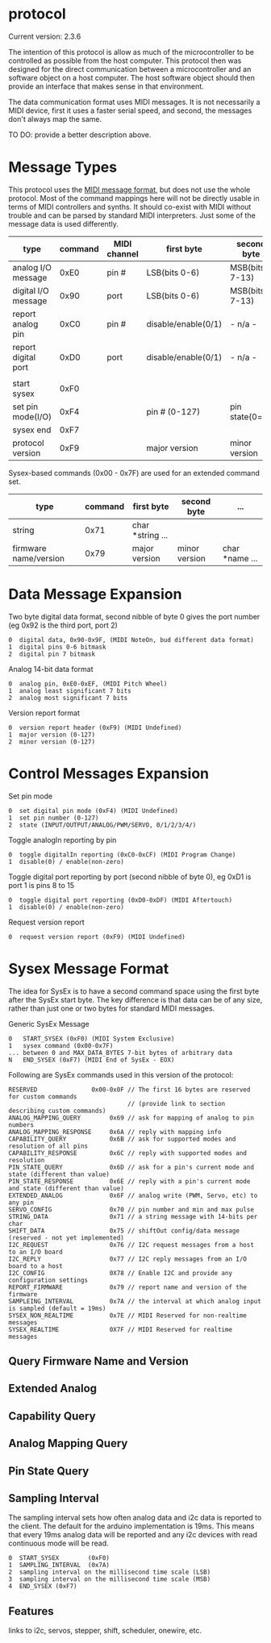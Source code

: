 protocol
========

Current version: 2.3.6

The intention of this protocol is allow as much of the microcontroller to be controlled as possible from the host computer. This protocol then was designed for the direct communication between a microcontroller and an software object on a host computer. The host software object should then provide an interface that makes sense in that environment.

The data communication format uses MIDI messages. It is not necessarily a MIDI device, first it uses a faster serial speed, and second, the messages don't always map the same.

TO DO: provide a better description above.


Message Types
===

This protocol uses the [MIDI message format](http://www.midi.org/techspecs/midimessages.php), but does not use the whole protocol.
Most of the command mappings here will not be directly usable in terms of MIDI
controllers and synths. It should co-exist with MIDI without trouble and can be
parsed by standard MIDI interpreters. Just some of the message data is used
differently.


| type                | command | MIDI channel | first byte          | second byte     |
| ------------------- | ------- | ------------ | ------------------- | --------------- |
| analog I/O message  | 0xE0    | pin #        | LSB(bits 0-6)       | MSB(bits 7-13)  |
| digital I/O message | 0x90    | port         | LSB(bits 0-6)       | MSB(bits 7-13)  |
| report analog pin   | 0xC0    | pin #        | disable/enable(0/1) | - n/a -         |
| report digital port | 0xD0    | port         | disable/enable(0/1) | - n/a -         |
|                     |         |              |                     |                 |
| start sysex         | 0xF0    |              |                     |                 |
| set pin mode(I/O)   | 0xF4    |              | pin # (0-127)       | pin state(0=in) |
| sysex end           | 0xF7    |              |                     |                 |
| protocol version    | 0xF9    |              | major version       | minor version   |


Sysex-based commands (0x00 - 0x7F) are used for an extended command set.

| type                  | command | first byte          | second byte   | ...            |
| --------------------- | ------- | ------------------- | ------------- | -------------- |
| string                | 0x71    | char *string ...    |               |                |
| firmware name/version | 0x79    | major version       | minor version | char *name ... |


Data Message Expansion
===

Two byte digital data format, second nibble of byte 0 gives the port number (eg 0x92 is the third port, port 2)
```
0  digital data, 0x90-0x9F, (MIDI NoteOn, bud different data format)
1  digital pins 0-6 bitmask
2  digital pin 7 bitmask
```

Analog 14-bit data format
```
0  analog pin, 0xE0-0xEF, (MIDI Pitch Wheel)
1  analog least significant 7 bits
2  analog most significant 7 bits
```
Version report format
```
0  version report header (0xF9) (MIDI Undefined)
1  major version (0-127)
2  minor version (0-127)
```


Control Messages Expansion
===

Set pin mode
```
0  set digital pin mode (0xF4) (MIDI Undefined)
1  set pin number (0-127)
2  state (INPUT/OUTPUT/ANALOG/PWM/SERVO, 0/1/2/3/4/)
```

Toggle analogIn reporting by pin
```
0  toggle digitalIn reporting (0xC0-0xCF) (MIDI Program Change)
1  disable(0) / enable(non-zero)
```

Toggle digital port reporting by port (second nibble of byte 0), eg 0xD1 is port 1 is pins 8 to 15
```
0  toggle digital port reporting (0xD0-0xDF) (MIDI Aftertouch)
1  disable(0) / enable(non-zero)
```

Request version report
```
0  request version report (0xF9) (MIDI Undefined)
```

Sysex Message Format
===

The idea for SysEx is to have a second command space using the first byte after
the SysEx start byte. The key difference is that data can be of any size, rather
than just one or two bytes for standard MIDI messages.

Generic SysEx Message
```
0   START_SYSEX (0xF0) (MIDI System Exclusive)
1   sysex command (0x00-0x7F)
... between 0 and MAX_DATA_BYTES 7-bit bytes of arbitrary data
N   END_SYSEX (0xF7) (MIDI End of SysEx - EOX)
```

Following are SysEx commands used in this version of the protocol:
```
RESERVED               0x00-0x0F // The first 16 bytes are reserved for custom commands 
                                 // (provide link to section describing custom commands)
ANALOG_MAPPING_QUERY        0x69 // ask for mapping of analog to pin numbers
ANALOG_MAPPING_RESPONSE     0x6A // reply with mapping info
CAPABILITY_QUERY            0x6B // ask for supported modes and resolution of all pins
CAPABILITY_RESPONSE         0x6C // reply with supported modes and resolution
PIN_STATE_QUERY             0x6D // ask for a pin's current mode and state (different than value)
PIN_STATE_RESPONSE          0x6E // reply with a pin's current mode and state (different than value)
EXTENDED_ANALOG             0x6F // analog write (PWM, Servo, etc) to any pin
SERVO_CONFIG                0x70 // pin number and min and max pulse
STRING_DATA                 0x71 // a string message with 14-bits per char
SHIFT_DATA                  0x75 // shiftOut config/data message (reserved - not yet implemented)
I2C_REQUEST                 0x76 // I2C request messages from a host to an I/O board
I2C_REPLY                   0x77 // I2C reply messages from an I/O board to a host
I2C_CONFIG                  0X78 // Enable I2C and provide any configuration settings
REPORT_FIRMWARE             0x79 // report name and version of the firmware
SAMPLEING_INTERVAL          0x7A // the interval at which analog input is sampled (default = 19ms)
SYSEX_NON_REALTIME          0x7E // MIDI Reserved for non-realtime messages
SYSEX_REALTIME              0X7F // MIDI Reserved for realtime messages
```

Query Firmware Name and Version
---

Extended Analog
---

Capability Query
---

Analog Mapping Query
---

Pin State Query
---

Sampling Interval
---

The sampling interval sets how often analog data and i2c data is reported to the 
client. The default for the arduino implementation is 19ms. This means that every
19ms analog data will be reported and any i2c devices with read continuous mode 
will be read.
```
0  START_SYSEX        (0xF0)
1  SAMPLING_INTERVAL  (0x7A)
2  sampling interval on the millisecond time scale (LSB)
3  sampling interval on the millisecond time scale (MSB)
4  END_SYSEX (0xF7)
```

Features
---

links to i2c, servos, stepper, shift, scheduler, onewire, etc.